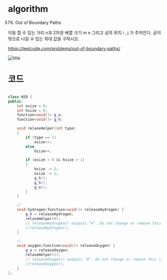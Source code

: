 ﻿# algorithm 
576. Out of Boundary Paths

이동 할 수 있는 거리 n과 2차원 배열 크기 m n  그리고 공의 위치 i , j 가 주어진다. 
공이 밖으로 나갈 수 있는 최대 값을 구하시오.

https://leetcode.com/problems/out-of-boundary-paths/


![title](https://github.com/jungmin3834/algorithm/blob/master/image/out-of-boundary-paths.png)

# 코드

```cpp

class H2O {
public:
    int osize = 0;
	int hsize = 0;
	function<void()> g_o;
	function<void()> g_h;

	void relaseHelper(int type)
	{
		if (type == 1)
			osize++;
		else
			hsize++;

		if (osize > 0 && hsize > 1)
		{
            hsize -= 2;
            osize -= 1;
			g_h();
            g_h();
            g_o();
		}
	}

	//
	void hydrogen(function<void()> releaseHydrogen) {
		g_h = releaseHydrogen;
		relaseHelper(0);
		// releaseHydrogen() outputs "H". Do not change or remove this line.
		//releaseHydrogen();
	}

	//
	void oxygen(function<void()> releaseOxygen) {
		g_o = releaseOxygen;
		relaseHelper(1);
		// releaseOxygen() outputs "O". Do not change or remove this line.
		//releaseOxygen();
	}
};

```
